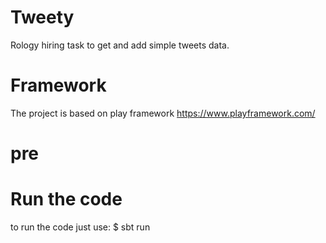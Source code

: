 # Tweety
Rology hiring task to get and add simple tweets data.

# Framework
The project is based on play framework https://www.playframework.com/

# pre 

# Run the code
to run the code just use:  $ sbt run
